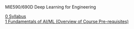 MIE590/690D Deep Learning for Engineering  

[0 Syllabus](0_Syllabus.md)  
[1 Fundamentals of AI/ML (Overview of Course Pre-requisites)](https://nbviewer.org/github/chaitragopalappa/MIE590-690D/blob/main/1_Fundamentals_of_AI_ML.ipynb)
